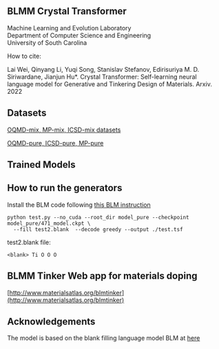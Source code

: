 ## BLMM Crystal Transformer

Machine Learning and Evolution Laboratory <br>
Department of Computer Science and Engineering<br>
University of South Carolina


How to cite:

Lai Wei, Qinyang Li, Yuqi Song, Stanislav Stefanov, Edirisuriya M. D. Siriwardane, Jianjun Hu*. Crystal Transformer: Self-learning neural language model for Generative and Tinkering Design of Materials. Arxiv. 2022


## Datasets

[OQMD-mix, MP-mix, ICSD-mix datasets](https://doi.org/10.6084/m9.figshare.19495100)

[OQMD-pure, ICSD-pure, MP-pure](https://doi.org/10.6084/m9.figshare.19495064)

## Trained Models




## How to run the generators

Install the BLM code following [this BLM instruction](https://github.com/Varal7/blank_language_model)


    python test.py --no_cuda --root_dir model_pure --checkpoint model_pure/471_model.ckpt \
      --fill test2.blank  --decode greedy --output ./test.tsf

test2.blank file:

    <blank> Ti O O O

## BLMM Tinker Web app for materials doping

[http://www.materialsatlas.org/blmtinker](http://www.materialsatlas.org/blmtinker)


## Acknowledgements

The model is based on the blank filling language model BLM at [here](https://github.com/Varal7/blank_language_model)
